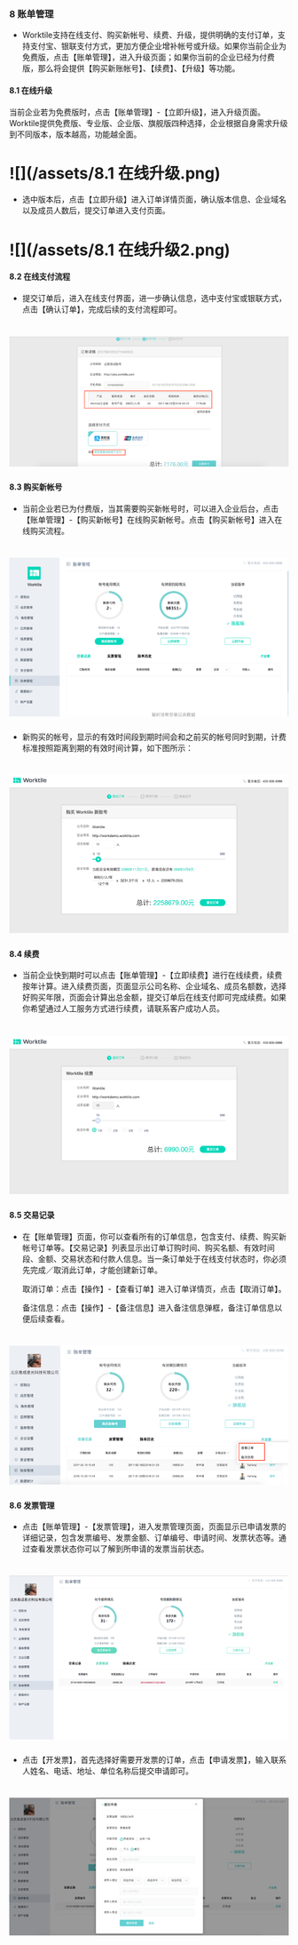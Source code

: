 ### 8 账单管理

* Worktile支持在线支付、购买新帐号、续费、升级，提供明确的支付订单，支持支付宝、银联支付方式，更加方便企业增补帐号或升级。如果你当前企业为免费版，点击【账单管理】，进入升级页面；如果你当前的企业已经为付费版，那么将会提供【购买新账帐号】、【续费】、【升级】等功能。

#### 8.1 在线升级

当前企业若为免费版时，点击【账单管理】-【立即升级】，进入升级页面。Worktile提供免费版、专业版、企业版、旗舰版四种选择，企业根据自身需求升级到不同版本，版本越高，功能越全面。

# ![](/assets/8.1 在线升级.png)

* 选中版本后，点击【立即升级】进入订单详情页面，确认版本信息、企业域名以及成员人数后，提交订单进入支付页面。

# ![](/assets/8.1 在线升级2.png)

#### 8.2 在线支付流程

* 提交订单后，进入在线支付界面，进一步确认信息，选中支付宝或银联方式，点击【确认订单】，完成后续的支付流程即可。

# ![](/assets/8.2在线支付流程.png)

#### 8.3 购买新帐号

* 当前企业若已为付费版，当其需要购买新帐号时，可以进入企业后台，点击【账单管理】-【购买新帐号】在线购买新帐号。点击【购买新帐号】进入在线购买流程。

# ![](/assets/8.3购买新账号.png)

* 新购买的帐号，显示的有效时间段到期时间会和之前买的帐号同时到期，计费标准按照距离到期的有效时间计算，如下图所示：

# ![](/assets/8.3购买新账号2.png)

#### 8.4 续费

* 当前企业快到期时可以点击【账单管理】-【立即续费】进行在线续费，续费按年计算。进入续费页面，页面显示公司名称、企业域名、成员名额数，选择好购买年限，页面会计算出总金额，提交订单后在线支付即可完成续费。如果你希望通过人工服务方式进行续费，请联系客户成功人员。

# ![](/assets/8.4续费.png)

#### 8.5 交易记录

* 在【账单管理】页面，你可以查看所有的订单信息，包含支付、续费、购买新帐号订单等。【交易记录】列表显示出订单订购时间、购买名额、有效时间段、金额、交易状态和付款人信息。当一条订单处于在线支付状态时，你必须先完成／取消此订单，才能创建新订单。

  取消订单：点击【操作】-【查看订单】进入订单详情页，点击【取消订单】。

  备注信息：点击【操作】-【备注信息】进入备注信息弹框，备注订单信息以便后续查看。

# ![](/assets/8.5交易记录.png)

#### 8.6 发票管理

* 点击【账单管理】-【发票管理】，进入发票管理页面，页面显示已申请发票的详细记录，包含发票编号、发票金额、订单编号、申请时间、发票状态等。通过查看发票状态你可以了解到所申请的发票当前状态。

# ![](/assets/8.6发票管理.png)

* 点击【开发票】，首先选择好需要开发票的订单，点击【申请发票】，输入联系人姓名、电话、地址、单位名称后提交申请即可。

# ![](/assets/8.6发票管理2.png)




